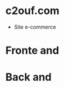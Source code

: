 # c2ouf.com
- Site e-commerce

# Fronte and

























# Back and






























